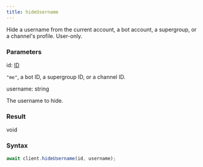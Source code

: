 ```yaml
---
title: hideUsername
---
```


Hide a username from the current account, a bot account, a supergroup, or a channel's profile. User-only.


### Parameters 

<div class="flex flex-col gap-3"><div><div class="font-mono"><span class="font-bold">id</span><span class="opacity-50">:</span> <a href="/types/id"  >ID</a></div><div class="pl-3"><div class="no-margin">

`"me"`, a bot ID, a supergroup ID, or a channel ID.

</div></div></div><div><div class="font-mono"><span class="font-bold">username</span><span class="opacity-50">:</span> <span>string</span></div><div class="pl-3"><div class="no-margin">

The username to hide.

</div></div></div></div>

### Result 

<div class="font-mono"><span>void</span></div>

### Syntax

```ts
await client.hideUsername(id, username);
```




